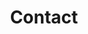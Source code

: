 ---
title: "Contact"
description : "Please follow us on the platforms."

office:
  title: "Contact US!"
  mobile: "6462508213"
  email: "idyllicragdoll@gmail.com"
  instagram: "Instagram: idyllic_ragdoll"
  xiaohongshu: "小红书账号：Idyllic西雅图布偶猫舍"
  wechat: "wechat: idyllic_ragdoll"
  location : "Bellevue, WA"
  content : "Even though we located in Seattle, We offer free delivery (with Nanny) to Seattle, WA/Portland, OR/Vancouver, BC/Boston, MA, We can also deliver to other states for extra costs."

draft: false
---